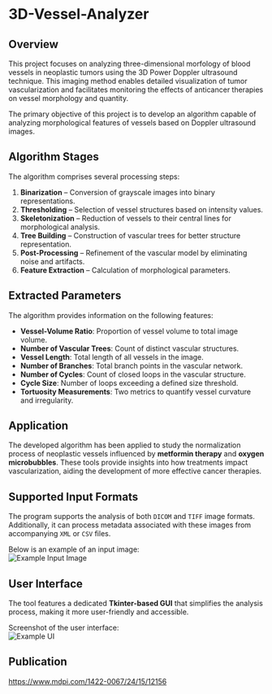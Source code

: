 # 3D-Vessel-Analyzer

## Overview  
This project focuses on analyzing three-dimensional morfology of blood vessels in neoplastic tumors using the 3D Power Doppler ultrasound technique. This imaging method enables detailed visualization of tumor vascularization and facilitates monitoring the effects of anticancer therapies on vessel morphology and quantity.  

The primary objective of this project is to develop an algorithm capable of analyzing morphological features of vessels based on Doppler ultrasound images.  

## Algorithm Stages  
The algorithm comprises several processing steps:  
1. **Binarization** – Conversion of grayscale images into binary representations.  
2. **Thresholding** – Selection of vessel structures based on intensity values.  
3. **Skeletonization** – Reduction of vessels to their central lines for morphological analysis.  
4. **Tree Building** – Construction of vascular trees for better structure representation.  
5. **Post-Processing** – Refinement of the vascular model by eliminating noise and artifacts.  
6. **Feature Extraction** – Calculation of morphological parameters.  

## Extracted Parameters  
The algorithm provides information on the following features:  
- **Vessel-Volume Ratio**: Proportion of vessel volume to total image volume.  
- **Number of Vascular Trees**: Count of distinct vascular structures.  
- **Vessel Length**: Total length of all vessels in the image.  
- **Number of Branches**: Total branch points in the vascular network.  
- **Number of Cycles**: Count of closed loops in the vascular structure.  
- **Cycle Size**: Number of loops exceeding a defined size threshold.  
- **Tortuosity Measurements**: Two metrics to quantify vessel curvature and irregularity.  

## Application  
The developed algorithm has been applied to study the normalization process of neoplastic vessels influenced by **metformin therapy** and **oxygen microbubbles**. These tools provide insights into how treatments impact vascularization, aiding the development of more effective cancer therapies.  

## Supported Input Formats  
The program supports the analysis of both `DICOM` and `TIFF` image formats. Additionally, it can process metadata associated with these images from accompanying `XML` or `CSV` files.  

Below is an example of an input image:  
![Example Input Image](https://mindray.scene7.com/is/image/mindray/doppler-shades-color-fig4-pc?$630-423$)  

## User Interface  
The tool features a dedicated **Tkinter-based GUI** that simplifies the analysis process, making it more user-friendly and accessible.

Screenshot of the user interface:  
![Example UI](https://github.com/user-attachments/assets/c51ceb6e-f344-48a9-b43a-322ae3e3a6d1)

## Publication

https://www.mdpi.com/1422-0067/24/15/12156

